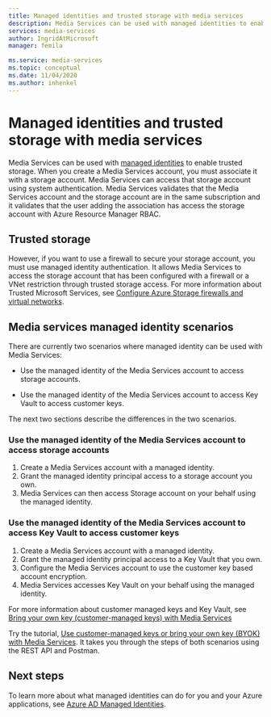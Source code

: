 ```yaml
---
title: Managed identities and trusted storage with media services
description: Media Services can be used with managed identities to enable trusted storage.
services: media-services
author: IngridAtMicrosoft
manager: femila

ms.service: media-services
ms.topic: conceptual
ms.date: 11/04/2020
ms.author: inhenkel
---
```


# Managed identities and trusted storage with media services

Media Services can be used with [managed identities](https://docs.microsoft.com/azure/active-directory/managed-identities-azure-resources/overview) to enable trusted storage. When you create a Media Services account, you must associate it with a storage account. Media Services can access that storage account using system authentication. Media Services validates that the Media Services account and the storage account are in the same subscription and it validates that the user adding the association has access the storage account with Azure Resource Manager RBAC.

## Trusted storage

However, if you want to use a firewall to secure your storage account, you must use managed identity authentication. It allows Media Services to access the storage account that has been configured with a firewall or a VNet restriction through trusted storage access.  For more information about Trusted Microsoft Services, see [Configure Azure Storage firewalls and virtual networks](https://docs.microsoft.com/azure/storage/common/storage-network-security#trusted-microsoft-services).

## Media services managed identity scenarios

There are currently two scenarios where managed identity can be used with Media Services:

- Use the managed identity of the Media Services account to access storage accounts.

- Use the managed identity of the Media Services account to access Key Vault to access customer keys.

The next two sections describe the differences in the two scenarios.

### Use the managed identity of the Media Services account to access storage accounts

1. Create a Media Services account with a managed identity.
1. Grant the managed identity principal access to a storage account you own.
1. Media Services can then access Storage account on your behalf using the managed identity.

### Use the managed identity of the Media Services account to access Key Vault to access customer keys

1. Create a Media Services account with a managed identity.
1. Grant the managed identity principal access to a Key Vault that you own.
1. Configure the Media Services account to use the customer key based account encryption.
1. Media Services accesses Key Vault on your behalf using the managed identity.

For more information about customer managed keys and Key Vault, see [Bring your own key (customer-managed keys) with Media Services](concept-use-customer-managed-keys-byok.md)

Try the tutorial, [Use customer-managed keys or bring your own key (BYOK) with Media Services](tutorial-byok.md). It takes you through the steps of both scenarios using the REST API and Postman.

## Next steps

To learn more about what managed identities can do for you and your Azure applications, see [Azure AD Managed Identities](https://docs.microsoft.com/azure/active-directory/managed-identities-azure-resources/overview).
